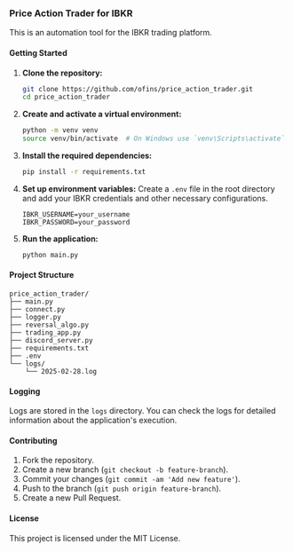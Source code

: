 ### Price Action Trader for IBKR

This is an automation tool for the IBKR trading platform.

#### Getting Started

1. **Clone the repository:**

   ```sh
   git clone https://github.com/ofins/price_action_trader.git
   cd price_action_trader
   ```

2. **Create and activate a virtual environment:**

   ```sh
   python -m venv venv
   source venv/bin/activate  # On Windows use `venv\Scripts\activate`
   ```

3. **Install the required dependencies:**

   ```sh
   pip install -r requirements.txt
   ```

4. **Set up environment variables:**
   Create a `.env` file in the root directory and add your IBKR credentials and other necessary configurations.

   ```env
   IBKR_USERNAME=your_username
   IBKR_PASSWORD=your_password
   ```

5. **Run the application:**
   ```sh
   python main.py
   ```

#### Project Structure

```
price_action_trader/
├── main.py
├── connect.py
├── logger.py
├── reversal_algo.py
├── trading_app.py
├── discord_server.py
├── requirements.txt
├── .env
└── logs/
    └── 2025-02-28.log
```

#### Logging

Logs are stored in the `logs` directory. You can check the logs for detailed information about the application's execution.

#### Contributing

1. Fork the repository.
2. Create a new branch (`git checkout -b feature-branch`).
3. Commit your changes (`git commit -am 'Add new feature'`).
4. Push to the branch (`git push origin feature-branch`).
5. Create a new Pull Request.

#### License

This project is licensed under the MIT License.
